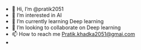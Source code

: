 - 👋 Hi, I’m @pratik2051
- 👀 I’m interested in AI
- 🌱 I’m currently learning Deep learning 
- 💞️ I’m looking to collaborate on Deep learning
- 📫 How to reach me Pratik.khadka2051@gmai.com
- 

<!---
pratik2051/pratik2051 is a ✨ special ✨ repository because its `README.md` (this file) appears on your GitHub profile.
You can click the Preview link to take a look at your changes.
--->
